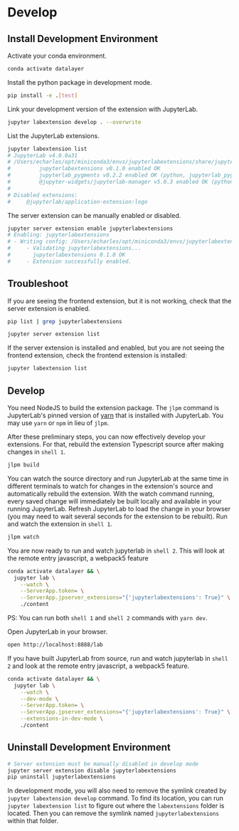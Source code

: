 # Develop

## Install Development Environment

Activate your conda environment.

```bash
conda activate datalayer
```

Install the python package in development mode.

```bash
pip install -e .[test]
```

Link your development version of the extension with JupyterLab.

```bash
jupyter labextension develop . --overwrite
```

List the JupyterLab extensions.

```bash
jupyter labextension list
# JupyterLab v4.0.0a31
# /Users/echarles/opt/miniconda3/envs/jupyterlabextensions/share/jupyter/labextensions
#         jupyterlabextensions v0.1.0 enabled OK
#         jupyterlab_pygments v0.2.2 enabled OK (python, jupyterlab_pygments)
#         @jupyter-widgets/jupyterlab-manager v5.0.3 enabled OK (python, jupyterlab_widgets)
#
# Disabled extensions:
#     @jupyterlab/application-extension:logo
```

The server extension can be manually enabled or disabled.

```bash
jupyter server extension enable jupyterlabextensions
# Enabling: jupyterlabextensions
# - Writing config: /Users/echarles/opt/miniconda3/envs/jupyterlabextensions/etc/jupyter
#     - Validating jupyterlabextensions...
#       jupyterlabextensions 0.1.0 OK
#     - Extension successfully enabled.
```

## Troubleshoot

If you are seeing the frontend extension, but it is not working, check that the server extension is enabled.

```bash
pip list | grep jupyterlabextensions
```

```bash
jupyter server extension list
```

If the server extension is installed and enabled, but you are not seeing the frontend extension, check the frontend extension is installed:

```bash
jupyter labextension list
```

## Develop

You need NodeJS to build the extension package. The `jlpm` command is JupyterLab's pinned version of [yarn](https://yarnpkg.com) that is installed with JupyterLab. You may use `yarn` or `npm` in lieu of `jlpm`.

After these preliminary steps, you can now effectively develop your extensions. For that, rebuild the extension Typescript source after making changes in `shell 1`.

```bash
jlpm build
```

You can watch the source directory and run JupyterLab at the same time in different terminals to watch for changes in the extension's source and automatically rebuild the extension. With the watch command running, every saved change will immediately be built locally and available in your running JupyterLab. Refresh JupyterLab to load the change in your browser (you may need to wait several seconds for the extension to be rebuilt). Run and watch the extension in `shell 1`.

```bash
jlpm watch
```

You are now ready to run and watch jupyterlab in `shell 2`. This will look at the remote entry javascript, a webpack5 feature

```bash
conda activate datalayer && \
  jupyter lab \
    --watch \
    --ServerApp.token= \
    --ServerApp.jpserver_extensions="{'jupyterlabextensions': True}" \
    ./content
```

PS: You can run both `shell 1` and `shell 2` commands with `yarn dev`.

Open JupyterLab in your browser.

```bash
open http://localhost:8888/lab
```

If you have built JupyterLab from source, run and watch jupyterlab in `shell 2` and look at the remote entry javascript, a webpack5 feature.

```bash
conda activate datalayer && \
  jupyter lab \
    --watch \
    --dev-mode \
    --ServerApp.token= \
    --ServerApp.jpserver_extensions="{'jupyterlabextensions': True}" \
    --extensions-in-dev-mode \
    ./content
```

## Uninstall Development Environment

```bash
# Server extension must be manually disabled in develop mode
jupyter server extension disable jupyterlabextensions
pip uninstall jupyterlabextensions
```

In development mode, you will also need to remove the symlink created by `jupyter labextension develop` command. To find its location, you can run `jupyter labextension list` to figure out where the `labextensions` folder is located. Then you can remove the symlink named `jupyterlabextensions` within that folder.
